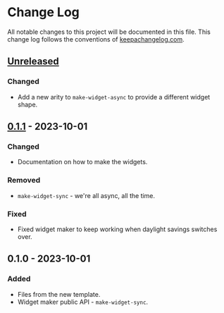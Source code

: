 # Change Log
All notable changes to this project will be documented in this file. This change log follows the conventions of [keepachangelog.com](http://keepachangelog.com/).

## [Unreleased]
### Changed
- Add a new arity to `make-widget-async` to provide a different widget shape.

## [0.1.1] - 2023-10-01
### Changed
- Documentation on how to make the widgets.

### Removed
- `make-widget-sync` - we're all async, all the time.

### Fixed
- Fixed widget maker to keep working when daylight savings switches over.

## 0.1.0 - 2023-10-01
### Added
- Files from the new template.
- Widget maker public API - `make-widget-sync`.

[Unreleased]: https://github.com/your-name/pigeon-scoops/compare/0.1.1...HEAD
[0.1.1]: https://github.com/your-name/pigeon-scoops/compare/0.1.0...0.1.1
